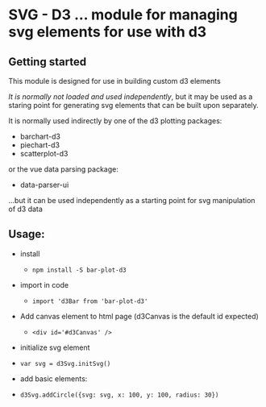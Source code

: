 # SVG - D3 ... module for managing svg elements for use with d3

## Getting started

This module is designed for use in building custom d3 elements

*It is normally not loaded and used independently*, but it may be used as a staring point for generating svg elements that can be built upon separately.

It is normally used indirectly by one of the d3 plotting packages:
- barchart-d3
- piechart-d3
- scatterplot-d3

or the vue data parsing package:
- data-parser-ui

...but it can be used independently as a starting point for svg manipulation of d3 data

## Usage:
- install
  - `npm install -S bar-plot-d3`

- import in code
  - `import 'd3Bar from 'bar-plot-d3'`

- Add canvas element to html page (d3Canvas is the default id expected)
  - `<div id='#d3Canvas' />`

- initialize svg element
- `var svg = d3Svg.initSvg()`

- add basic elements:
- `d3Svg.addCircle({svg: svg, x: 100, y: 100, radius: 30})`

